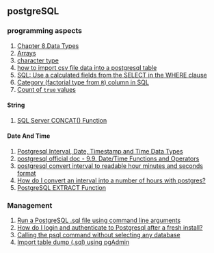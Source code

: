 ## postgreSQL

### programming aspects
 
 1. [Chapter 8.Data Types][datatypes]
 2. [Arrays][arrays]
 3. [character type][1]
 4. [how to import csv file data into a postgresql table][3]
 5. [SQL: Use a calculated fields from the SELECT in the WHERE clause][12]
 6. [Category (factorial type from `R`) column in SQL][14]
 7. [Count of `true` values][15]
 
#### String

 1. [SQL Server CONCAT() Function][9]

#### Date And Time

 1. [Postgresql Interval, Date, Timestamp and Time Data Types][7]
 2. [postgresql official doc - 9.9. Date/Time Functions and Operators][13]
 3. [postgresql convert interval to readable hour minutes and seconds format][8]
 4. [How do I convert an interval into a number of hours with postgres?][10]
 5. [PostgreSQL EXTRACT Function][11]

### Management

 1. [Run a PostgreSQL .sql file using command line arguments][4]
 2. [How do I login and authenticate to Postgresql after a fresh install?][2]
 3. [Calling the psql command without selecting any database][5]
 4. [Import table dump (.sql) using pgAdmin][6]

[1]: https://www.postgresql.org/docs/9.1/datatype-character.html
[2]: https://stackoverflow.com/questions/2172569/how-do-i-login-and-authenticate-to-postgresql-after-a-fresh-install
[3]: https://stackoverflow.com/questions/2987433/how-to-import-csv-file-data-into-a-postgresql-table
[4]: https://stackoverflow.com/questions/9736085/run-a-postgresql-sql-file-using-command-line-arguments
[5]: https://superuser.com/questions/655399/calling-the-psql-command-without-selecting-any-database
[6]: https://stackoverflow.com/a/55519761
[7]: https://www.2ndquadrant.com/en/blog/know-what-time-it-is/
[8]: https://stackoverflow.com/questions/41412802/postgresql-query-for-hour-minutes-and-seconds
[9]: https://www.w3schools.com/sql/func_sqlserver_concat.asp
[10]: https://stackoverflow.com/questions/952493/how-do-i-convert-an-interval-into-a-number-of-hours-with-postgres
[11]: https://www.postgresqltutorial.com/postgresql-extract/
[12]: https://stackoverflow.com/questions/8896829/sql-use-a-calculated-fields-from-the-select-in-the-where-clause
[13]: https://www.postgresql.org/docs/current/functions-datetime.html#FUNCTIONS-DATETIME-EXTRACT
[14]: https://stackoverflow.com/questions/9599127/category-column-in-sql
[15]: https://stackoverflow.com/a/5397655/8375400
[datatypes]: https://www.postgresql.org/docs/9.5/datatype.html
[arrays]: https://www.postgresql.org/docs/9.5/arrays.html
